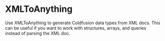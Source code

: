 XMLToAnything
=============

Use XMLToAnything to generate Coldfusion data types from XML docs. This can be useful if you want to work with structures, arrays, and queries instead of parsing the XML doc. 
